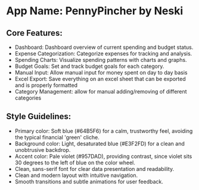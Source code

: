 # **App Name**: PennyPincher by Neski

## Core Features:

- Dashboard: Dashboard overview of current spending and budget status.
- Expense Categorization: Categorize expenses for tracking and analysis.
- Spending Charts: Visualize spending patterns with charts and graphs.
- Budget Goals: Set and track budget goals for each category.
- Manual Input: Allow manual input for money spent on day to day basis
- Excel Export: Save everything on an excel sheet that can be exported and is properly formatted
- Category Management: allow for manual adding/removing of different categories

## Style Guidelines:

- Primary color: Soft blue (#64B5F6) for a calm, trustworthy feel, avoiding the typical financial 'green' cliche.
- Background color: Light, desaturated blue (#E3F2FD) for a clean and unobtrusive backdrop.
- Accent color: Pale violet (#957DAD), providing contrast, since violet sits 30 degrees to the left of blue on the color wheel.
- Clean, sans-serif font for clear data presentation and readability.
- Clean and modern layout with intuitive navigation.
- Smooth transitions and subtle animations for user feedback.